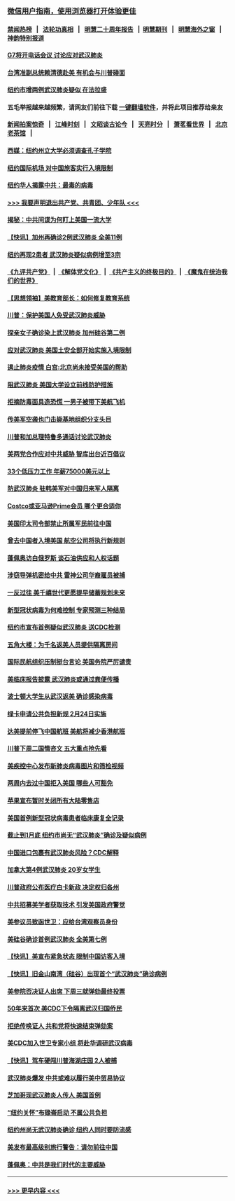 ### [微信用户指南，使用浏览器打开体验更佳](https://github.com/gfw-breaker/banned-news1/blob/master/indexes/wechat-guide.md?t=0)
#### [禁闻热榜](热点新闻.md?t=0)  &nbsp;&nbsp;|&nbsp;&nbsp; [法轮功真相](https://github.com/gfw-breaker/truth/blob/master/README.md?t=0) &nbsp;&nbsp;|&nbsp;&nbsp; [明慧二十周年报告](https://github.com/gfw-breaker/mh-reports/blob/master/README.md?t=0) &nbsp;&nbsp;|&nbsp;&nbsp;[明慧期刊](https://github.com/gfw-breaker/mh-qikan) &nbsp;&nbsp;|&nbsp;&nbsp; [明慧海外之窗](https://github.com/gfw-breaker/mh-news/blob/master/README.md?t=0) &nbsp;&nbsp;|&nbsp;&nbsp; [神韵特别报道](https://github.com/gfw-breaker/mh-news/blob/master/shenyun.md?t=0)
#### [G7将开电话会议 讨论应对武汉肺炎](../pages/nsc412/n11841658.md?t=02040155) 
#### [台湾准副总统赖清德赴美 有机会与川普碰面](../pages/nsc412/n11841332.md?t=02040155) 
#### [纽约市增两例武汉肺炎疑似 在法拉盛](../pages/nsc412/n11840625.md?t=02040155) 
#### 五毛举报越来越频繁，请网友们前往下载 [一键翻墙软件](https://github.com/gfw-breaker/ssr-accounts)，并将此项目推荐给亲友
#### [新闻拍案惊奇](https://github.com/gfw-breaker/banned-news1/blob/master/pages/link4.md) &nbsp;&nbsp;|&nbsp;&nbsp; [江峰时刻](https://github.com/gfw-breaker/banned-news1/blob/master/pages/link4.md) &nbsp;&nbsp;|&nbsp;&nbsp; [文昭谈古论今](https://github.com/gfw-breaker/banned-news1/blob/master/pages/link4.md) &nbsp;&nbsp;|&nbsp;&nbsp; [天亮时分](https://github.com/gfw-breaker/banned-news1/blob/master/pages/link4.md) &nbsp;&nbsp;|&nbsp;&nbsp; [萧茗看世界](https://github.com/gfw-breaker/banned-news1/blob/master/pages/link4.md) &nbsp;&nbsp;|&nbsp;&nbsp; [北京老茶馆](https://github.com/gfw-breaker/banned-news1/blob/master/pages/link4.md) &nbsp;&nbsp;|&nbsp;&nbsp; 
#### [西媒：纽约州立大学必须调查孔子学院](../pages/nsc412/n11840637.md?t=02040155) 
#### [纽约国际机场  对中国旅客实行入境限制](../pages/nsc412/n11840619.md?t=02040155) 
#### [纽约华人揭露中共：最毒的病毒](../pages/nsc412/n11840631.md?t=02040155) 
#### [>>> 我要声明退出共产党、共青团、少年队 <<<](https://github.com/begood0513/goodnews/blob/master/quit/letter.md) 
#### [揭秘：中共间谍为何盯上美国一流大学](../pages/nsc412/n11840270.md?t=02040155) 
#### [【快讯】加州再确诊2例武汉肺炎 全美11例](../pages/nsc412/n11840339.md?t=02040155) 
#### [纽约再现2患者 武汉肺炎疑似病例增至3宗](../pages/nsc412/n11840010.md?t=02040155) 
#### [《九评共产党》](https://github.com/begood0513/9ping.md/blob/master/README.md) &nbsp;|&nbsp; [《解体党文化》](../../../../jtdwh.md/blob/master/README.md)  &nbsp;|&nbsp; [《共产主义的终极目的》](../../../../gczydzjmd.md/blob/master/README.md) &nbsp;|&nbsp; [《魔鬼在统治我们的世界》](../../../../mgztzwmdsj.md/blob/master/README.md) 
#### [【思想领袖】美教育部长：如何修复教育系统](../pages/nsc412/n11690865.md?t=02040155) 
#### [川普：保护美国人免受武汉肺炎威胁](../pages/nsc412/n11839718.md?t=02040155) 
#### [探亲女子确诊染上武汉肺炎 加州硅谷第二例](../pages/nsc412/n11839784.md?t=02040155) 
#### [应对武汉肺炎 美国土安全部开始实施入境限制](../pages/nsc412/n11839729.md?t=02040155) 
#### [遏止肺炎疫情 白宫:北京尚未接受美国的帮助](../pages/nsc412/n11839660.md?t=02040155) 
#### [阻武汉肺炎 美国大学设立前线防护措施](../pages/nsc412/n11839479.md?t=02040155) 
#### [拒摘防毒面具造恐慌 一男子被带下美航飞机](../pages/nsc412/n11839455.md?t=02040155) 
#### [传美军空袭也门击毙基地组织分支头目](../pages/nsc412/n11839210.md?t=02040155) 
#### [川普和加总理特鲁多通话讨论武汉肺炎](../pages/nsc412/n11839128.md?t=02040155) 
#### [美两党合作应对中共威胁 智库出台近百倡议](../pages/nsc412/n11838437.md?t=02040155) 
#### [33个低压力工作 年薪75000美元以上](../pages/nsc412/n11834441.md?t=02040155) 
#### [防武汉肺炎 驻韩美军对中国归来军人隔离](../pages/nsc412/n11838970.md?t=02040155) 
#### [Costco或亚马逊Prime会员 哪个更合适你](../pages/nsc412/n11834459.md?t=02040155) 
#### [美国印太司令部禁止所属军民前往中国](../pages/nsc412/n11838418.md?t=02040155) 
#### [曾去中国者入境美国 航空公司将执行新规则](../pages/nsc412/n11838375.md?t=02040155) 
#### [蓬佩奥访白俄罗斯 谈石油供应和人权话题](../pages/nsc412/n11838242.md?t=02040155) 
#### [涉窃导弹机密给中共 雷神公司华裔雇员被捕](../pages/nsc412/n11838129.md?t=02040155) 
#### [一反过往 美千禧世代更愿提早储蓄规划未来](../pages/nsc412/n11837601.md?t=02040155) 
#### [新型冠状病毒为何难控制 专家预测三种结局](../pages/nsc412/n11838002.md?t=02040155) 
#### [纽约市宣布首例疑似武汉肺炎 送CDC检测](../pages/nsc412/n11837852.md?t=02040155) 
#### [五角大楼：为千名返美人员提供隔离房间](../pages/nsc412/n11837831.md?t=02040155) 
#### [国际民航组织压制挺台言论 美国务院严厉谴责](../pages/nsc412/n11837791.md?t=02040155) 
#### [美临床报告披露 武汉肺炎或通过粪便传播](../pages/nsc412/n11837626.md?t=02040155) 
#### [波士顿大学生从武汉返美 确诊感染病毒](../pages/nsc412/n11837580.md?t=02040155) 
#### [绿卡申请公共负担新规 2月24日实施](../pages/nsc412/n11836634.md?t=02040155) 
#### [达美提前停飞中国航班 美航将减少香港航班](../pages/nsc412/n11837649.md?t=02040155) 
#### [川普下周二国情咨文 五大重点抢先看](../pages/nsc412/n11837512.md?t=02040155) 
#### [美疾控中心发布新肺炎病毒图片和筛检视频](../pages/nsc412/n11837491.md?t=02040155) 
#### [两周内去过中国拒入美国 哪些人可豁免](../pages/nsc412/n11837400.md?t=02040155) 
#### [苹果宣布暂时关闭所有大陆零售店](../pages/nsc412/n11837097.md?t=02040155) 
#### [美国首例新型冠状病毒患者临床康复全记录](../pages/nsc412/n11836513.md?t=02040155) 
#### [截止到1月底  纽约市尚无“武汉肺炎”确诊及疑似病例](../pages/nsc412/n11836657.md?t=02040155) 
#### [中国进口包裹有武汉肺炎风险？CDC解释](../pages/nsc412/n11836321.md?t=02040155) 
#### [加拿大第4例武汉肺炎 20岁女学生](../pages/nsc412/n11836537.md?t=02040155) 
#### [川普政府公布医疗白卡新政 决定权归各州](../pages/nsc412/n11836336.md?t=02040155) 
#### [中共招募美学者获取技术 引发美国政府警觉](../pages/nsc412/n11836277.md?t=02040155) 
#### [美参议员致函世卫：应给台湾观察员身份](../pages/nsc412/n11836183.md?t=02040155) 
#### [美硅谷确诊首例武汉肺炎 全美第七例](../pages/nsc412/n11836093.md?t=02040155) 
#### [【快讯】美宣布紧急状态 限制中国访客入境](../pages/nsc412/n11836030.md?t=02040155) 
#### [【快讯】旧金山南湾（硅谷）出现首个“武汉肺炎”确诊病例](../pages/nsc412/n11836084.md?t=02040155) 
#### [美参院否决证人出席 下周三就弹劾最终投票](../pages/nsc412/n11835900.md?t=02040155) 
#### [50年来首次 美CDC下令隔离武汉归国侨民](../pages/nsc412/n11835854.md?t=02040155) 
#### [拒绝传唤证人 共和党将快速结束弹劾案](../pages/nsc412/n11835573.md?t=02040155) 
#### [美CDC加入世卫专家小组 将赴华调研武汉病毒](../pages/nsc412/n11835584.md?t=02040155) 
#### [【快讯】驾车硬闯川普海湖庄园 2人被捕](../pages/nsc412/n11835785.md?t=02040155) 
#### [武汉肺炎爆发 中共或难以履行美中贸易协议](../pages/nsc412/n11834752.md?t=02040155) 
#### [芝加哥现武汉肺炎人传人 美国首例](../pages/nsc412/n11834730.md?t=02040155) 
#### [“纽约关怀”布碌崙启动  不属公共负担](../pages/nsc412/n11834269.md?t=02040155) 
#### [纽约州尚无武汉肺炎确诊  纽约人同时要防流感](../pages/nsc412/n11834247.md?t=02040155) 
#### [美发布最高级别旅行警告：请勿前往中国](../pages/nsc412/n11834038.md?t=02040155) 
#### [蓬佩奥：中共是我们时代的主要威胁](../pages/nsc412/n11833434.md?t=02040155) 

----
#### [ >>> 更早内容 <<< ](../indexes/nsc412-earlier.md)
